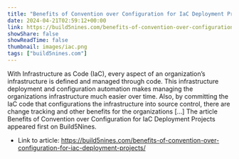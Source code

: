 ```yaml
---
title: "Benefits of Convention over Configuration for IaC Deployment Projects"
date: 2024-04-21T02:59:12+00:00
link: https://build5nines.com/benefits-of-convention-over-configuration-for-iac-deployment-projects/
showShare: false
showReadTime: false
thumbnail: images/iac.png
tags: ["build5nines.com"]
---
```

With Infrastructure as Code (IaC), every aspect of an organization’s infrastructure is defined and managed through code. This infrastructure deployment and configuration automation makes managing the organizations infrastructure much easier over time. Also, by committing the IaC code that configurations the infrastructure into source control, there are change tracking and other benefits for the organizations […]
The article Benefits of Convention over Configuration for IaC Deployment Projects appeared first on Build5Nines.

- Link to article: https://build5nines.com/benefits-of-convention-over-configuration-for-iac-deployment-projects/